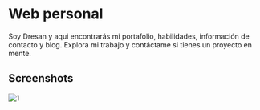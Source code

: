 # Web personal

Soy Dresan y aqui encontrarás mi portafolio, habilidades, información de contacto y blog. Explora mi trabajo y contáctame si tienes un proyecto en mente.

## Screenshots

![1](https://github.com/dresandev/dresan.dev/assets/79766563/d0df7f2d-5d65-4fef-84a6-0e2a0805fd23)
